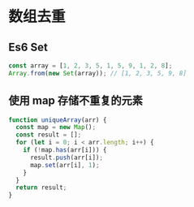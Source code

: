 # 数组去重

## Es6 Set

```js
const array = [1, 2, 3, 5, 1, 5, 9, 1, 2, 8];
Array.from(new Set(array)); // [1, 2, 3, 5, 9, 8]
```

## 使用 map 存储不重复的元素

```js
function uniqueArray(arr) {
  const map = new Map();
  const result = [];
  for (let i = 0; i < arr.length; i++) {
    if (!map.has(arr[i])) {
      result.push(arr[i]);
      map.set(arr[i], 1);
    }
  }
  return result;
}
```
